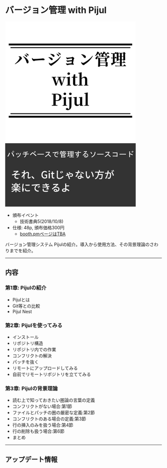# バージョン管理 with Pijul

![](/assets/img/pijulbook_cover.png)

- 頒布イベント
    - 技術書典5(2018/10/8)
- 仕様: 48p, 頒布価格300円
    - [booth.pmページはTBA]()

バージョン管理システム Pijulの紹介。導入から使用方法、その背景理論のさわりまでを紹介。

----

## 内容

### 第1章: Pijulの紹介
* Pijulとは
* Git等との比較
* Pijul Nest

### 第2章: Pijulを使ってみる
* インストール
* リポジトリ構造
* リポジトリ内での作業
* コンフリクトの解決
* パッチを抜く
* リモートにアップロードしてみる
* 自前でリモートリポジトリを立ててみる

### 第3章: Pijulの背景理論
* 読む上で知っておきたい圏論の言葉の定義
* コンフリクトがない場合:第1節
* ファイルとパッチの圏の厳密な定義:第2節
* コンフリクトのある場合の定義:第3節
* 行の挿入のみを扱う場合:第4節
* 行の削除も扱う場合:第6節
* まとめ

----

## アップデート情報
